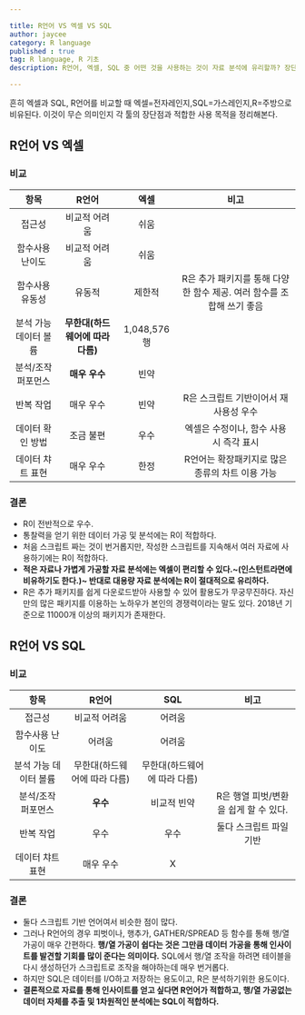 ```yaml
---

title: R언어 VS 엑셀 VS SQL
author: jaycee
category: R language
published : true
tag: R language, R 기초
description: R언어, 엑셀, SQL 중 어떤 것을 사용하는 것이 자료 분석에 유리할까? 장단점, 목적 정리.

---
```


흔히 엑셀과 SQL, R언어를 비교할 때 엑셀=전자레인지,SQL=가스레인지,R=주방으로 비유된다. 
이것이 무슨 의미인지 각 툴의 장단점과 적합한 사용 목적을 정리해본다.

## R언어 VS 엑셀
### 비교

항목 | R언어 | 엑셀 | 비고
:-----: | :-----: | :-----: | :-----:
접근성 | 비교적 어려움 | 쉬움 |
함수사용 난이도 | 비교적 어려움 | 쉬움
함수사용 유동성 | 유동적 | 제한적 | R은 추가 패키지를 통해 다양한 함수 제공. 여러 함수를 조합해 쓰기 좋음
분석 가능 데이터 볼륨 | **무한대(하드웨어에 따라 다름)** |  1,048,576행 |
분석/조작 퍼포먼스 | **매우 우수** | 빈약 |
반복 작업 | 매우 우수 | 빈약 | R은 스크립트 기반이어서 재사용성 우수
데이터 확인 방법 | 조금 불편 | 우수 | 엑셀은 수정이나, 함수 사용 시 즉각 표시
데이터 챠트 표현 | 매우 우수 | 한정 | R언어는 확장패키지로 많은 종류의 차트 이용 가능

### 결론
* R이 전반적으로 우수.
* 통찰력을 얻기 위한 데이터 가공 및 분석에는 R이 적합하다.
* 처음 스크립트 짜는 것이 번거롭지만, 작성한 스크립트를 지속해서 여러 자료에 사용하기에는 R이 적합하다.
* **적은 자료나 가볍게 가공할 자료 분석에는 엑셀이 편리할 수 있다.~(인스턴트라면에 비유하기도 한다.)~ 반대로 대용량 자료 분석에는 R이 절대적으로 유리하다.**
* R은 추가 패키지를 쉽게 다운로드받아 사용할 수 있어 활용도가 무궁무진하다. 자신만의 많은 패키지를 이용하는 노하우가 본인의 경쟁력이라는 말도 있다. 2018년 기준으로 11000개 이상의 패키지가 존재한다.

## R언어 VS SQL
### 비교

항목 | R언어 | SQL | 비고
:-----: | :-----: | :-----: | :-----:
접근성 | 비교적 어려움 | 어려움 |
함수사용 난이도 | 어려움 | 어려움 |
분석 가능 데이터 볼륨 | 무한대(하드웨어에 따라 다름) | 무한대(하드웨어에 따라 다름) |
분석/조작 퍼포먼스 | **우수** | 비교적 빈약 | R은 행열 피벗/변환을 쉽게 할 수 있다.
반복 작업 | 우수 | 우수 | 둘다 스크립트 파일 기반
데이터 챠트 표현 | 매우 우수 | X |

### 결론
* 둘다 스크립트 기반 언어여서 비슷한 점이 많다.
* 그러나 R언어의 경우 피벗이나, 행추가, GATHER/SPREAD 등 함수를 통해 행/열 가공이 매우 간편하다. **행/열 가공이 쉽다는 것은 그만큼 데이터 가공을 통해 인사이트를 발견할 기회를 많이 준다는 의미이다.** SQL에서 행/열 조작을 하려면 테이블을 다시 생성하던가 스크립트로 조작을 해야하는데 매우 번거롭다.
* 하지만 SQL은 데이터를 I/O하고 저장하는 용도이고, R은 분석하기위한 용도이다.
* **결론적으로 자료를 통해 인사이트를 얻고 싶다면 R언어가 적합하고, 행/열 가공없는 데이터 자체를 추출 및 1차원적인 분석에는 SQL이 적합하다.**
